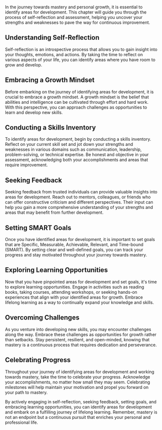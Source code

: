 
In the journey towards mastery and personal growth, it is essential to identify areas for development. This chapter will guide you through the process of self-reflection and assessment, helping you uncover your strengths and weaknesses to pave the way for continuous improvement.

Understanding Self-Reflection
-----------------------------

Self-reflection is an introspective process that allows you to gain insight into your thoughts, emotions, and actions. By taking the time to reflect on various aspects of your life, you can identify areas where you have room to grow and develop.

Embracing a Growth Mindset
--------------------------

Before embarking on the journey of identifying areas for development, it is crucial to embrace a growth mindset. A growth mindset is the belief that abilities and intelligence can be cultivated through effort and hard work. With this perspective, you can approach challenges as opportunities to learn and develop new skills.

Conducting a Skills Inventory
-----------------------------

To identify areas for development, begin by conducting a skills inventory. Reflect on your current skill set and jot down your strengths and weaknesses in various domains such as communication, leadership, problem-solving, or technical expertise. Be honest and objective in your assessment, acknowledging both your accomplishments and areas that require improvement.

Seeking Feedback
----------------

Seeking feedback from trusted individuals can provide valuable insights into areas for development. Reach out to mentors, colleagues, or friends who can offer constructive criticism and different perspectives. Their input can help you gain a more comprehensive understanding of your strengths and areas that may benefit from further development.

Setting SMART Goals
-------------------

Once you have identified areas for development, it is important to set goals that are Specific, Measurable, Achievable, Relevant, and Time-bound (SMART). By setting clear and well-defined goals, you can track your progress and stay motivated throughout your journey towards mastery.

Exploring Learning Opportunities
--------------------------------

Now that you have pinpointed areas for development and set goals, it's time to explore learning opportunities. Engage in activities such as reading books, taking courses, attending workshops, or seeking hands-on experiences that align with your identified areas for growth. Embrace lifelong learning as a way to continually expand your knowledge and skills.

Overcoming Challenges
---------------------

As you venture into developing new skills, you may encounter challenges along the way. Embrace these challenges as opportunities for growth rather than setbacks. Stay persistent, resilient, and open-minded, knowing that mastery is a continuous process that requires dedication and perseverance.

Celebrating Progress
--------------------

Throughout your journey of identifying areas for development and working towards mastery, take the time to celebrate your progress. Acknowledge your accomplishments, no matter how small they may seem. Celebrating milestones will help maintain your motivation and propel you forward on your path to mastery.

By actively engaging in self-reflection, seeking feedback, setting goals, and embracing learning opportunities, you can identify areas for development and embark on a fulfilling journey of lifelong learning. Remember, mastery is not an endpoint but a continuous pursuit that enriches your personal and professional life.
